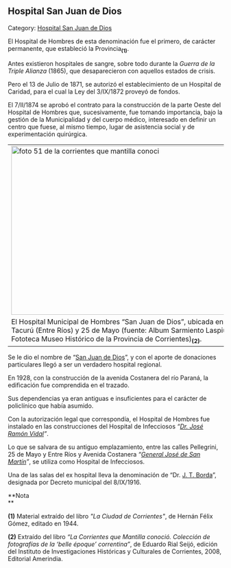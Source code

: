 ## Hospital San Juan de Dios

Category: [Hospital San Juan de Dios](http://descubrircorrientes.com.ar/2012/index.php/2147-toponimia/d-e-f-g-h-i/hospital-san-juan-de-dios)

El Hospital de Hombres de esta denominación fue el primero, de carácter permanente, que estableció la Provincia<sub><strong>(1)</strong></sub>.

Antes existieron hospitales de sangre, sobre todo durante la _Guerra de la Triple Alianza_ (1865), que desaparecieron con aquellos estados de crisis.

Pero el 13 de Julio de 1871, se autorizó el establecimiento de un Hospital de Caridad, para el cual la Ley del 3/IX/1872 proveyó de fondos.

El 7/II/1874 se aprobó el contrato para la construcción de la parte Oeste del Hospital de Hombres que, sucesivamente, fue tomando importancia, bajo la gestión de la Municipalidad y del cuerpo médico, interesado en definir un centro que fuese, al mismo tiempo, lugar de asistencia social y de experimentación quirúrgica.

<table><tbody><tr><td><img alt="foto 51 de la corrientes que mantilla conoci" src="http://descubrircorrientes.com.ar/2012/index.php/2119-geografia/9-geografia-politica/departamento-capital/division-politica-de-capital-municipios/municipio-corrientes/la-ciudad-en-la-historia-regional/la-ciudad-de-corrientes-que-hernan-f-gomez-conocio/images/fotos_de_historia_regional/foto%2051%20de%20la%20corrientes%20que%20mantilla%20conoci.jpg" height="393" width="581"></td></tr><tr><td><span>El Hospital Municipal de Hombres “San Juan de Dios”, ubicada en las calles Tacurú (Entre Ríos) y 25 de Mayo (fuente: Album Sarmiento Laspiur. Fototeca Museo Histórico de la Provincia de Corrientes)</span><sub><strong>(2)</strong></sub>.</td></tr></tbody></table>

Se le dio el nombre de “[San Juan de Dios](http://descubrircorrientes.com.ar/2012/index.php/2119-geografia/9-geografia-politica/departamento-capital/division-politica-de-capital-municipios/municipio-corrientes/la-ciudad-en-la-historia-regional/la-ciudad-de-corrientes-que-hernan-f-gomez-conocio/index.php?option=com_content&view=article&id=1521:san-juan-de-dios&catid=2148:san-juan-de-dios&Itemid=519)”, y con el aporte de donaciones particulares llegó a ser un verdadero hospital regional.

En 1928, con la construcción de la avenida Costanera del río Paraná, la edificación fue comprendida en el trazado.

Sus dependencias ya eran antiguas e insuficientes para el carácter de policlínico que había asumido.

Con la autorización legal que correspondía, el Hospital de Hombres fue instalado en las construcciones del Hospital de Infecciosos _“[Dr. José Ramón Vidal](http://descubrircorrientes.com.ar/2012/index.php/2119-geografia/9-geografia-politica/departamento-capital/division-politica-de-capital-municipios/municipio-corrientes/la-ciudad-en-la-historia-regional/la-ciudad-de-corrientes-que-hernan-f-gomez-conocio/index.php?option=com_content&view=article&id=1572:vidal-jose-ramon&catid=2199:vidal-jose-ramon&Itemid=519)”_.

Lo que se salvara de su antiguo emplazamiento, entre las calles Pellegrini, 25 de Mayo y Entre Ríos y Avenida Costanera _“[General José de San Martín](http://descubrircorrientes.com.ar/2012/index.php/2119-geografia/9-geografia-politica/departamento-capital/division-politica-de-capital-municipios/municipio-corrientes/la-ciudad-en-la-historia-regional/la-ciudad-de-corrientes-que-hernan-f-gomez-conocio/index.php?option=com_content&view=article&id=1615:san-martin-jose-francisco-de&catid=2242:san-martin-jose-francisco-de&Itemid=519)”_, se utiliza como Hospital de Infecciosos.

Una de las salas del ex hospital lleva la denominación de “Dr. [J. T. Borda](http://descubrircorrientes.com.ar/2012/index.php/2119-geografia/9-geografia-politica/departamento-capital/division-politica-de-capital-municipios/municipio-corrientes/la-ciudad-en-la-historia-regional/la-ciudad-de-corrientes-que-hernan-f-gomez-conocio/index.php?option=com_content&view=article&id=1522:borda-jose-tiburcio&catid=2149:borda-jose-tiburcio&Itemid=519)”, designada por Decreto municipal del 8/IX/1916.  

**Nota  
**

**(1)** Material extraído del libro _"La Ciudad de Corrientes"_, de Hernán Félix Gómez, editado en 1944.

**(2)** Extraído del libro _“La Corrientes que Mantilla conoció. Colección de fotografías de la ‘belle époque’ correntina”_, de Eduardo Rial Seijó, edición del Instituto de Investigaciones Históricas y Culturales de Corrientes, 2008, Editorial Amerindia.